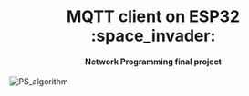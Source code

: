 <div align="center">
  <h1>MQTT client on ESP32 :space_invader:</h1>
  <h4>Network Programming final project</h4>
</div>

![PS_algorithm](https://github.com/grzeniux/MQTT_network_programming/assets/132613343/6e57261a-0d8a-41c0-b7a3-2cc143c265d3)
